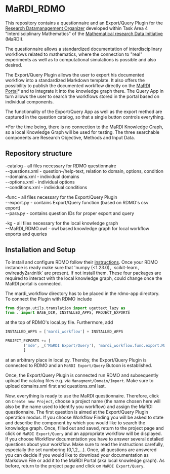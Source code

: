 # MaRDI_RDMO

This repository contains a questionnaire and an Export/Query Plugin for the [Research Datamanagement Organizer](https://rdmorganiser.github.io/) developed within Task Area 4 "Interdisciplinary Mathematics" of the [Mathematical research Data Initiative](https://www.mardi4nfdi.de/about/mission) (MaRDI). 

The questionnaire allows a standardized documentation of interdisciplinary workflows related to mathematics, where the connection to "real" experiments as well as to computational simulations is possible and also desired.

The Export/Query Plugin allows the user to export his documented workflow into a standardized Markdown template. It also offers the possibility to publish the documented workflow directly on the [MaRDI Portal](https://portal.mardi4nfdi.de/wiki/Portal)* and to integrate it into the knowledge graph there. The Query App in turn allows the user to search the workflows stored in the portal based on individual components. 

The functionality of the Export/Query App as well as the export method are captured in the question catalog, so that a single button controls everything. 

*For the time being, there is no connection to the MaRDI Knowledge Graph, so a local Knowledge Graph will be used for testing. The three searchable components are Research Objective, Methods and Input Data.

## Repository structure

 -catalog - all files necessary for RDMO questionnaire <br>
  --questions.xml - question-/help-text, relation to domain, options, condition <br>
  --domains.xml - individual domains <br>
  --options.xml - individual options <br>
  --conditions.xml - individual conditions
  
 -func - all files necessary for the Export/Query Plugin <br>
  --export.py - contains Export/Query function (based on RDMO's csv export) <br>
  --para.py - contains question IDs for proper export and query
  
 -kg - all files necessary for the local knowledge graph <br>
  --MaRDI_RDMO.owl - owl based knowledge graph for local workflow exports and queries
 
  
## Installation and Setup

To install and configure RDMO follow their [instructions](https://rdmo.readthedocs.io/en/latest/installation/index.html). Once your RDMO instance is ready make sure that 'numpy (<1.23.0)`, `scikit-learn`, `owlready2` and `nltk` are present. If not install them. These four packages are required to interact with the local knowledge graph, could change once the MaRDI portal is connected.

The mardi_workflow directory has to be placed in the rdmo-app directory. To connect the Plugin with RDMO include 

```python
from django.utils.translation import ugettext_lazy as _  
from . import BASE_DIR, INSTALLED_APPS, PROJECT_EXPORTS
```
at the top of RDMO's local.py file. Furthermore, add

```python
INSTALLED_APPS = ['mardi_workflow'] + INSTALLED_APPS

PROJECT_EXPORTS += [
        ('mde', _('MaRDI Export/Query'), 'mardi_workflow.func.export.MaRDIExport'),
        ]
```

at an arbitrary place in local.py. Thereby, the Export/Query Plugin is connected to RDMO and an `MaRDI Export/Query` Butoon is established. 

Once, the Export/Query Plugin is connected run RDMO and subsequently upload the catalog files e.g. via `Managment/Domain/Import`. Make sure to upload domains.xml first and questions.xml last.

Now, everything is ready to use the MaRDI questionnaire. Therefore, click on `Create new Project`, choose a project name (the name chosen here will also be the name used to identify you workflow) and assign the MaRDI questionnaire. The first question is aimed at the Export/Query Plugin operation modus. If you choose Workflow Finding you will be asked to state and describe the component by which you would like to search the knowledge graph. Once, filled out and saved, return to the project page and click on `MaRDI Export/Query` and an appropriate workflow will be displayed. If you choose Workflow documentation you have to answer several detalied questions about your workflow. Make sure to read the instructions carefully, especially the set numbering (0,1,2,...). Once, all questions are answered you can decide if you would like to download your documentation as Markdown File or add it to the MaRDI Portal (aka local knowledge graph). As before, return to the project page and click on `MaRDI Export/Query`.






